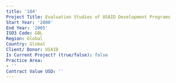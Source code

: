 ```yaml
---
title: '184'
Project Title: Evaluation Studies of USAID Development Programs
Start Year: '2000'
End Year: '2005'
ISO3 Code: GBL
Region: Global
Country: Global
Client/ Donor: USAID
Is Current Project? (true/false): false
Practice Area:
- ''
Contract Value USD: ''
---
```


